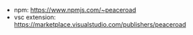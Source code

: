 - npm: https://www.npmjs.com/~peaceroad
- vsc extension: https://marketplace.visualstudio.com/publishers/peaceroad
